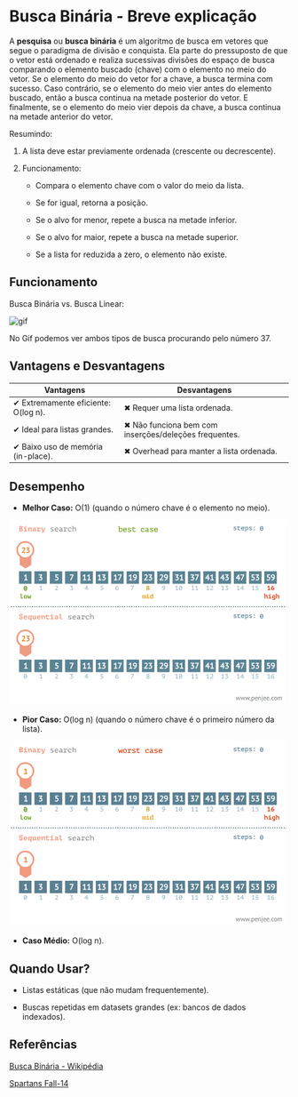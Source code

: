 # Busca Binária - Breve explicação

A **pesquisa** ou **busca binária** é um algoritmo de busca em vetores que segue o paradigma de divisão e conquista. Ela parte do pressuposto de que o vetor está ordenado e realiza sucessivas divisões do espaço de busca comparando o elemento buscado (chave) com o elemento no meio do vetor. Se o elemento do meio do vetor for a chave, a busca termina com sucesso. Caso contrário, se o elemento do meio vier antes do elemento buscado, então a busca continua na metade posterior do vetor. E finalmente, se o elemento do meio vier depois da chave, a busca continua na metade anterior do vetor.

Resumindo:

1. A lista deve estar previamente ordenada (crescente ou decrescente).

2. Funcionamento:

    - Compara o elemento chave com o valor do meio da lista.

    - Se for igual, retorna a posição.

    - Se o alvo for menor, repete a busca na metade inferior.

    - Se o alvo for maior, repete a busca na metade superior.

    - Se a lista for reduzida a zero, o elemento não existe.

## Funcionamento

Busca Binária vs. Busca Linear:

![gif](busca-binaria-animation.gif)

No Gif podemos ver ambos tipos de busca procurando pelo número 37.

## Vantagens e Desvantagens

| Vantagens                                         | Desvantagens                                         |
|--------------------------------------------------|------------------------------------------------------|
| ✔ Extremamente eficiente: O(log n).              | ✖ Requer uma lista ordenada.                         |
| ✔ Ideal para listas grandes.                     | ✖ Não funciona bem com inserções/deleções frequentes.|
| ✔ Baixo uso de memória (in-place).               | ✖ Overhead para manter a lista ordenada.             |

## Desempenho

- **Melhor Caso:** O(1) (quando o número chave é o elemento no meio).

![gif](busca-binaria-melhor-caso.gif)

- **Pior Caso:** O(log n) (quando o número chave é o primeiro número da lista).

![gif](busca-binaria-pior-caso.gif)

- **Caso Médio:** O(log n).

## Quando Usar?

- Listas estáticas (que não mudam frequentemente).

- Buscas repetidas em datasets grandes (ex: bancos de dados indexados).

## Referências

[Busca Binária - Wikipédia](https://pt.wikipedia.org/wiki/Pesquisa_bin%C3%A1ria)

[Spartans Fall-14](https://fall14cs.wordpress.com/lecture-details-dsa/)